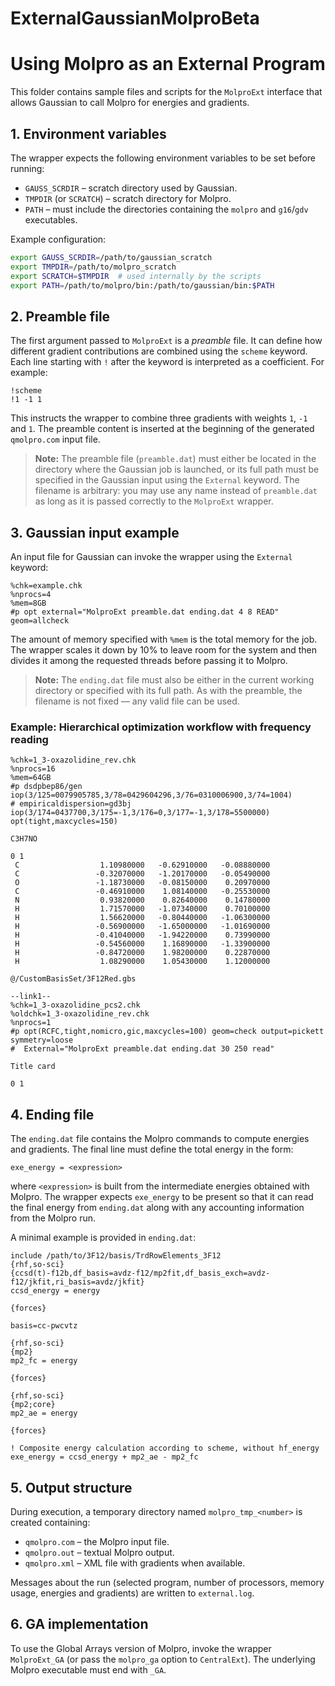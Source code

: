 
# ExternalGaussianMolproBeta  
# Using Molpro as an External Program

This folder contains sample files and scripts for the `MolproExt` interface that allows Gaussian to call Molpro for energies and gradients.

## 1. Environment variables

The wrapper expects the following environment variables to be set before running:

- `GAUSS_SCRDIR` – scratch directory used by Gaussian.
- `TMPDIR` (or `SCRATCH`) – scratch directory for Molpro.
- `PATH` – must include the directories containing the `molpro` and `g16`/`gdv` executables.

Example configuration:

```bash
export GAUSS_SCRDIR=/path/to/gaussian_scratch
export TMPDIR=/path/to/molpro_scratch
export SCRATCH=$TMPDIR  # used internally by the scripts
export PATH=/path/to/molpro/bin:/path/to/gaussian/bin:$PATH
````

## 2. Preamble file

The first argument passed to `MolproExt` is a *preamble* file. It can define how different gradient contributions are combined using the `scheme` keyword. Each line starting with `!` after the keyword is interpreted as a coefficient. For example:

```text
!scheme
!1 -1 1
```

This instructs the wrapper to combine three gradients with weights `1`, `-1` and `1`. The preamble content is inserted at the beginning of the generated `qmolpro.com` input file.

> **Note:** The preamble file (`preamble.dat`) must either be located in the directory where the Gaussian job is launched, or its full path must be specified in the Gaussian input using the `External` keyword. The filename is arbitrary: you may use any name instead of `preamble.dat` as long as it is passed correctly to the `MolproExt` wrapper.

## 3. Gaussian input example

An input file for Gaussian can invoke the wrapper using the `External` keyword:

```text
%chk=example.chk
%nprocs=4
%mem=8GB
#p opt external="MolproExt preamble.dat ending.dat 4 8 READ" geom=allcheck
```

The amount of memory specified with `%mem` is the total memory for the job. The wrapper scales it down by 10% to leave room for the system and then divides it among the requested threads before passing it to Molpro.

> **Note:** The `ending.dat` file must also be either in the current working directory or specified with its full path. As with the preamble, the filename is not fixed — any valid file can be used.

### Example: Hierarchical optimization workflow with frequency reading

```text
%chk=1_3-oxazolidine_rev.chk
%nprocs=16
%mem=64GB
#p dsdpbep86/gen iop(3/125=0079905785,3/78=0429604296,3/76=0310006900,3/74=1004)
# empiricaldispersion=gd3bj iop(3/174=0437700,3/175=-1,3/176=0,3/177=-1,3/178=5500000) opt(tight,maxcycles=150)

C3H7NO

0 1
 C                  1.10980000   -0.62910000   -0.08880000
 C                 -0.32070000   -1.20170000   -0.05490000
 O                 -1.18730000   -0.08150000    0.20970000
 C                 -0.46910000    1.08140000   -0.25530000
 N                  0.93820000    0.82640000    0.14780000
 H                  1.71570000   -1.07340000    0.70100000
 H                  1.56620000   -0.80440000   -1.06300000
 H                 -0.56900000   -1.65000000   -1.01690000
 H                 -0.41040000   -1.94220000    0.73990000
 H                 -0.54560000    1.16890000   -1.33900000
 H                 -0.84720000    1.98200000    0.22870000
 H                  1.08290000    1.05430000    1.12000000

@/CustomBasisSet/3F12Red.gbs

--link1--
%chk=1_3-oxazolidine_pcs2.chk
%oldchk=1_3-oxazolidine_rev.chk
%nprocs=1
#p opt(RCFC,tight,nomicro,gic,maxcycles=100) geom=check output=pickett symmetry=loose
#  External="MolproExt preamble.dat ending.dat 30 250 read"

Title card

0 1
```

## 4. Ending file

The `ending.dat` file contains the Molpro commands to compute energies and gradients. The final line must define the total energy in the form:

```text
exe_energy = <expression>
```

where `<expression>` is built from the intermediate energies obtained with Molpro. The wrapper expects `exe_energy` to be present so that it can read the final energy from `ending.dat` along with any accounting information from the Molpro run.

A minimal example is provided in `ending.dat`:

```text
include /path/to/3F12/basis/TrdRowElements_3F12
{rhf,so-sci}
{ccsd(t)-f12b,df_basis=avdz-f12/mp2fit,df_basis_exch=avdz-f12/jkfit,ri_basis=avdz/jkfit}
ccsd_energy = energy

{forces}

basis=cc-pwcvtz

{rhf,so-sci}
{mp2}
mp2_fc = energy

{forces}

{rhf,so-sci}
{mp2;core}
mp2_ae = energy

{forces}

! Composite energy calculation according to scheme, without hf_energy
exe_energy = ccsd_energy + mp2_ae - mp2_fc
```

## 5. Output structure

During execution, a temporary directory named `molpro_tmp_<number>` is created containing:

* `qmolpro.com` – the Molpro input file.
* `qmolpro.out` – textual Molpro output.
* `qmolpro.xml` – XML file with gradients when available.

Messages about the run (selected program, number of processors, memory usage, energies and gradients) are written to `external.log`.

## 6. GA implementation

To use the Global Arrays version of Molpro, invoke the wrapper `MolproExt_GA` (or pass the `molpro_ga` option to `CentralExt`). The underlying Molpro executable must end with `_GA`.



